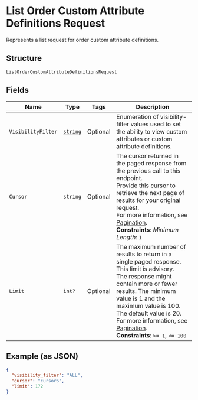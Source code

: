 
# List Order Custom Attribute Definitions Request

Represents a list request for order custom attribute definitions.

## Structure

`ListOrderCustomAttributeDefinitionsRequest`

## Fields

| Name | Type | Tags | Description |
|  --- | --- | --- | --- |
| `VisibilityFilter` | [`string`](../../doc/models/visibility-filter.md) | Optional | Enumeration of visibility-filter values used to set the ability to view custom attributes or custom attribute definitions. |
| `Cursor` | `string` | Optional | The cursor returned in the paged response from the previous call to this endpoint.<br>Provide this cursor to retrieve the next page of results for your original request.<br>For more information, see [Pagination](https://developer.squareup.com/docs/working-with-apis/pagination).<br>**Constraints**: *Minimum Length*: `1` |
| `Limit` | `int?` | Optional | The maximum number of results to return in a single paged response. This limit is advisory.<br>The response might contain more or fewer results. The minimum value is 1 and the maximum value is 100.<br>The default value is 20.<br>For more information, see [Pagination](https://developer.squareup.com/docs/working-with-apis/pagination).<br>**Constraints**: `>= 1`, `<= 100` |

## Example (as JSON)

```json
{
  "visibility_filter": "ALL",
  "cursor": "cursor6",
  "limit": 172
}
```

